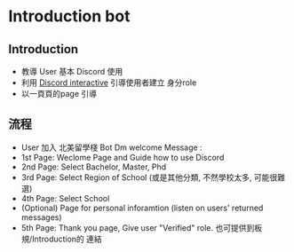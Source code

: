 # Introduction bot

## Introduction 
* 教導 User 基本 Discord 使用
* 利用 [Discord interactive](https://github.com/astariul/discord_interactive_help) 引導使用者建立 身分role
* 以一頁頁的page 引導


## 流程
* User 加入 北美留學棧
Bot Dm welcome Message :
* 1st Page: Weclome Page and Guide how to use Discord
* 2nd Page: Select Bachelor, Master, Phd
* 3rd Page: Select Region of School (或是其他分類, 不然學校太多, 可能很難選)
* 4th Page: Select School
* (Optional) Page for personal inforamtion (listen on users' returned messages)
* 5th Page: Thank you page, Give user "Verified" role. 也可提供到板規/Introduction的 連結
